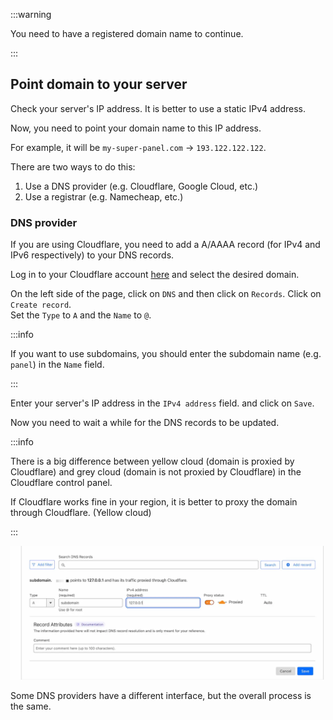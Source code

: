 :::warning

You need to have a registered domain name to continue.

:::

## Point domain to your server

Check your server's IP address. It is better to use a static IPv4 address.

Now, you need to point your domain name to this IP address.

For example, it will be `my-super-panel.com` -> `193.122.122.122`.

There are two ways to do this:

1. Use a DNS provider (e.g. Cloudflare, Google Cloud, etc.)
2. Use a registrar (e.g. Namecheap, etc.)

### DNS provider

If you are using Cloudflare, you need to add a A/AAAA record (for IPv4 and IPv6 respectively) to your DNS records.

Log in to your Cloudflare account [here](https://dash.cloudflare.com/login) and select the desired domain.

On the left side of the page, click on `DNS` and then click on `Records`. Click on `Create record`.  
Set the `Type` to `A` and the `Name` to `@`.

:::info

If you want to use subdomains, you should enter the subdomain name (e.g. `panel`) in the `Name` field.

:::

Enter your server's IP address in the `IPv4 address` field. and click on `Save`.

Now you need to wait a while for the DNS records to be updated.

:::info

There is a big difference between yellow cloud (domain is proxied by Cloudflare) and grey cloud (domain is not proxied by Cloudflare) in the Cloudflare control panel.

If Cloudflare works fine in your region, it is better to proxy the domain through Cloudflare. (Yellow cloud)

:::

![static](/reverse-proxies/nginx/cloudflare-dns.webp)

Some DNS providers have a different interface, but the overall process is the same.
